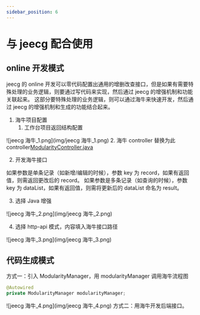 ```yaml
---
sidebar_position: 6
---
```

# 与 jeecg 配合使用

## online 开发模式
jeecg 的 online 开发可以零代码配置出通用的增删改查接口，但是如果有需要特殊处理的业务逻辑，则要通过写代码来实现，然后通过 jeecg 的增强机制和功能关联起来。
这部分要特殊处理的业务逻辑，则可以通过海牛来快速开发，然后通过 jeecg 的增强机制和生成的功能结合起来。

1. 海牛项目配置
    1. 工作台项目返回结构配置

![jeecg 海牛_1.png](img/jeecg 海牛_1.png)
2. 海牛 controller 替换为此 controller[ModularityController.java](https://www.yuque.com/attachments/yuque/0/2022/java/12452833/1663594443155-1ef76146-898a-433c-aa23-8bc53693dc37.java?_lake_card=%7B%22src%22%3A%22https%3A%2F%2Fwww.yuque.com%2Fattachments%2Fyuque%2F0%2F2022%2Fjava%2F12452833%2F1663594443155-1ef76146-898a-433c-aa23-8bc53693dc37.java%22%2C%22name%22%3A%22ModularityController.java%22%2C%22size%22%3A10282%2C%22type%22%3A%22%22%2C%22ext%22%3A%22java%22%2C%22source%22%3A%22%22%2C%22status%22%3A%22done%22%2C%22mode%22%3A%22title%22%2C%22download%22%3Atrue%2C%22taskId%22%3A%22u041147d4-44ee-4b11-be42-5f00ea79b84%22%2C%22taskType%22%3A%22upload%22%2C%22__spacing%22%3A%22both%22%2C%22id%22%3A%22u0df351bc%22%2C%22margin%22%3A%7B%22top%22%3Atrue%2C%22bottom%22%3Atrue%7D%2C%22card%22%3A%22file%22%7D)

2. 开发海牛接口

如果参数是单条记录（如新增/编辑的时候），参数 key 为 record，如果有返回值，则需返回更改后的 record。
如果参数是多条记录（如查询的时候），参数 key 为 dataList，如果有返回值，则需将更新后的 dataList 命名为 result。

3. 选择 Java 增强

![jeecg 海牛_2.png](img/jeecg 海牛_2.png)

4. 选择 http-api 模式，内容填入海牛接口路径

![jeecg 海牛_3.png](img/jeecg 海牛_3.png)

## 代码生成模式
方式一：引入 ModularityManager，用 modularityManager 调用海牛流程图
```java
@Autowired
private ModularityManager modularityManager;
```
![jeecg 海牛_4.png](img/jeecg 海牛_4.png)
方式二：用海牛开发后端接口。


